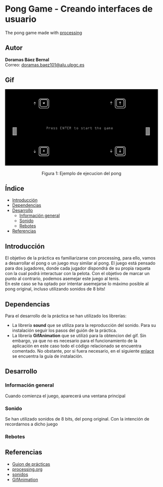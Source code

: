 # Pong Game - Creando interfaces de usuario
The pong game made with [processing](https://processing.org/)

## Autor 
**Doramas Báez Bernal** <br/>
Correo: doramas.baez101@alu.ulpgc.es

## Gif
<div align="center">
  <img src="animacion.gif" alt="gif del pong">
  <p align="center">
    Figura 1: Ejemplo de ejecucion del pong
  </p>
</div>

## Índice
* [Introducción](#introducción)
* [Dependencias](#dependencias) 
* [Desarrollo](#desarrollo)
    * [Información general](#informaciónGeneral)
    * [Sonido](#sonido)
    * [Rebotes](#rebotes)
* [Referencias](#referencias)

## Introducción
El objetivo de la práctica es familiarizarse con processing, para ello, vamos a desarrollar el pong o un juego muy similar al pong. El juego está pensado para dos jugadores, donde cada jugador dispondrá de su propia raqueta con la cual podrá interactuar con la pelota. Con el objetivo de marcar un punto al contrario, podemos asemejar este juego al tenis. <br/> 
En este caso se ha optado por intentar asemejarse lo máximo posible al pong original, incluso utilizando sonidos de 8 bits!

## Dependencias
Para el desarrollo de la práctica se han utilizado los librerías:
* La librería **sound** que se utiliza para la reproducción del sonido. Para su instalación seguir los pasos del guión de la práctica.
* La librería **GifAnimation** que se utilizó para la obtencion del gif. Sin embargo, ya que no es necesario para el funcionamiento de la aplicación en este caso todo el código relacionado se encuentra comentado. No obstante, por si fuera necesario, en el siguiente [enlace](https://github.com/extrapixel/gif-animation) se encuentra la guía de instalación.

## Desarrollo

### Información general <a id="informaciónGeneral"></a>

Cuando comienza el juego, aparecerá una ventana principal 

### Sonido
Se han utilizado sonidos de 8 bits, del pong original. Con la intención de recordarnos a dicho juego

### Rebotes

## Referencias

* [Guion de prácticas](https://cv-aep.ulpgc.es/cv/ulpgctp20/pluginfile.php/126724/mod_resource/content/22/CIU_Pr_cticas.pdf)
* [processing.org](https://processing.org/)
* [sonidos](https://freesound.org/home/)
* [GifAnimation](https://github.com/extrapixel/gif-animation)




